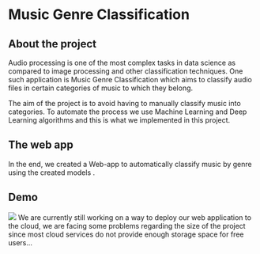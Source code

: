 # Music Genre Classification
## About the project
Audio processing is one of the most complex tasks in data science as compared to image processing and other classification techniques. One such application is Music Genre Classification which aims to classify audio files in certain categories of music to which they belong.

The aim of the project is to avoid having to manually classify music into categories. To automate the process we use Machine Learning and Deep Learning algorithms and this is what we implemented in this project.

## The web app
In the end, we created a Web-app to automatically classify music by genre using the created models .

## Demo
![](https://github.com/ychafiqui/music-genre-class/blob/main/demo.gif)
We are currently still working on a way to deploy our web application to the cloud, we are facing some problems regarding the size of the project since most cloud services do not provide enough storage space for free users...
